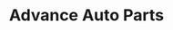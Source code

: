 ---
title: "Advance Auto Parts"
url: /kansas-city/advance-auto-parts-northeast-vivion-road/
shop: car parts
---